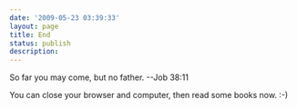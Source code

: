 ```yaml
---
date: '2009-05-23 03:39:33'
layout: page
title: End
status: publish
description: 
---
```


So far you may come, but no father. --Job 38:11

You can close your browser and computer, then read some books now. :-)
